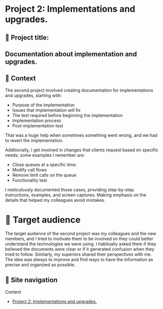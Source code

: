 # Project 2: Implementations and upgrades.

## 💼 Project title: 
## Documentation about implementation and upgrades.

## 📂 Context
The second project involved creating documentation for implementations and upgrades, starting with:

- Purpose of the implementation
- Issues that implementation will fix
- The test required before beginning the implementation
- Implementation process
- Post-implementation test

That was a huge help when sometimes something went wrong, and we had to revert the implementation.

Additionally, I get involved in changes that clients request based on specific needs; some examples I remember are:

- Close queues at a specific time. 
- Modify call flows
- Remove limit calls on the queue
- Functionality test

I meticulously documented those cases, providing step-by-step instructions, examples, and screen captures. Making emphasis on the details that helped my colleagues avoid mistakes.

# 👥 Target audience
The target audience of the second project was my colleagues and the new members, and I tried to motivate them to be involved so they could better understand the technologies we were using. 
I habitually asked them if they believed the documents were clear or if it generated confusion when they tried to follow. 
Similarly, my superiors shared their perspectives with me. The idea was always to improve and find ways to have the information as precise and organized as possible.

## 📍 Site navigation

Content

- [Project 2: Implementations and upgrades.](https://github.com/carlossolis2706/Tech-Writer-Portfolio/blob/main/Sample-2-content.md)
